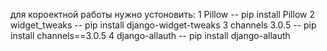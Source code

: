 для короектной работы нужно устоновить:
1 Pillow -- pip install Pillow
2 widget_tweaks -- pip install django-widget-tweaks
3 channels 3.0.5 -- pip install channels==3.0.5
4 django-allauth -- pip install django-allauth
